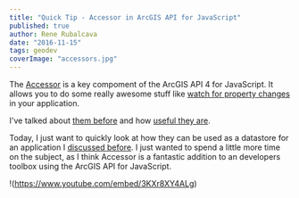 ```yaml
---
title: "Quick Tip - Accessor in ArcGIS API for JavaScript"
published: true
author: Rene Rubalcava
date: "2016-11-15"
tags: geodev
coverImage: "accessors.jpg"
---
```


The [Accessor](https://developers.arcgis.com/javascript/latest/api-reference/esri-core-Accessor.html) is a key compoment of the ArcGIS API 4 for JavaScript. It allows you to do some really awesome stuff like [watch for property changes](https://developers.arcgis.com/javascript/latest/guide/working-with-props/index.html) in your application.

I've talked about [them before](http://odoe.net/blog/fun-with-accessors-in-arcgis-js-4beta1/) and how [useful they are](http://odoe.net/blog/arcgis-js-api-4-0beta1-accessors/).

Today, I just want to quickly look at how they can be used as a datastore for an application I [discussed before](http://odoe.net/blog/diy-redux-using-esrijs-4/). I just wanted to spend a little more time on the subject, as I think Accessor is a fantastic addition to an developers toolbox using the ArcGIS API for JavaScript.

!(https://www.youtube.com/embed/3KXr8XY4ALg)
